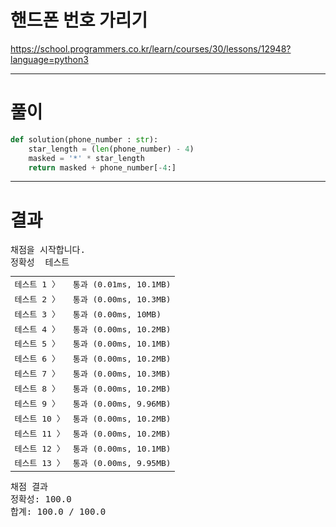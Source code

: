 # 핸드폰 번호 가리기
https://school.programmers.co.kr/learn/courses/30/lessons/12948?language=python3

----

# 풀이

```python
def solution(phone_number : str):
    star_length = (len(phone_number) - 4)
    masked = '*' * star_length
    return masked + phone_number[-4:]
```

----

# 결과

<pre class="console-content"><div></div><div class="console-heading">채점을 시작합니다.</div><div class="console-message">정확성  테스트</div><table class="console-test-group" data-category="correctness"><tbody><tr data-testcase-id="17245"><td valign="top" class="td-label">테스트 1 <span>〉</span></td><td class="result passed">통과 (0.01ms, 10.1MB)</td></tr><tr data-testcase-id="17246"><td valign="top" class="td-label">테스트 2 <span>〉</span></td><td class="result passed">통과 (0.00ms, 10.3MB)</td></tr><tr data-testcase-id="17247"><td valign="top" class="td-label">테스트 3 <span>〉</span></td><td class="result passed">통과 (0.00ms, 10MB)</td></tr><tr data-testcase-id="17248"><td valign="top" class="td-label">테스트 4 <span>〉</span></td><td class="result passed">통과 (0.00ms, 10.2MB)</td></tr><tr data-testcase-id="17249"><td valign="top" class="td-label">테스트 5 <span>〉</span></td><td class="result passed">통과 (0.00ms, 10.1MB)</td></tr><tr data-testcase-id="17250"><td valign="top" class="td-label">테스트 6 <span>〉</span></td><td class="result passed">통과 (0.00ms, 10.2MB)</td></tr><tr data-testcase-id="17251"><td valign="top" class="td-label">테스트 7 <span>〉</span></td><td class="result passed">통과 (0.00ms, 10.3MB)</td></tr><tr data-testcase-id="17252"><td valign="top" class="td-label">테스트 8 <span>〉</span></td><td class="result passed">통과 (0.00ms, 10.2MB)</td></tr><tr data-testcase-id="17253"><td valign="top" class="td-label">테스트 9 <span>〉</span></td><td class="result passed">통과 (0.00ms, 9.96MB)</td></tr><tr data-testcase-id="17254"><td valign="top" class="td-label">테스트 10 <span>〉</span></td><td class="result passed">통과 (0.00ms, 10.2MB)</td></tr><tr data-testcase-id="17255"><td valign="top" class="td-label">테스트 11 <span>〉</span></td><td class="result passed">통과 (0.00ms, 10.2MB)</td></tr><tr data-testcase-id="17256"><td valign="top" class="td-label">테스트 12 <span>〉</span></td><td class="result passed">통과 (0.00ms, 10.1MB)</td></tr><tr data-testcase-id="18843"><td valign="top" class="td-label">테스트 13 <span>〉</span></td><td class="result passed">통과 (0.00ms, 9.95MB)</td></tr></tbody></table><div class="console-heading">채점 결과</div><div class="console-message">정확성: 100.0</div><div class="console-message">합계: 100.0 / 100.0</div></pre>